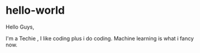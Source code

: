 # hello-world

Hello Guys,
  
  I'm a Techie , I like coding plus i do coding.
  Machine learning is what i fancy now.
